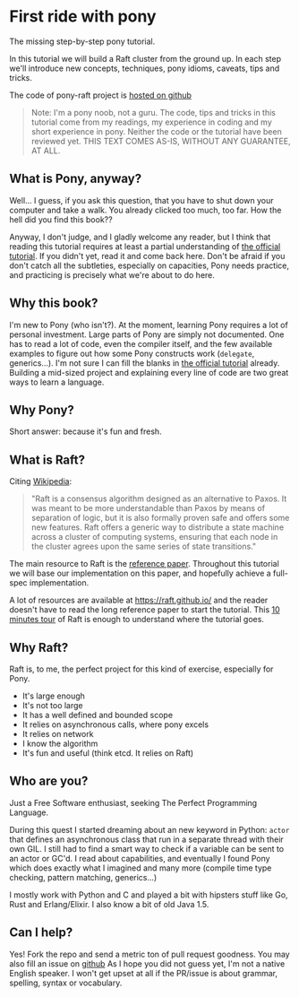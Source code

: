 # First ride with pony

The missing step-by-step pony tutorial.

In this tutorial we will build a Raft cluster from the ground up. In each step
we'll introduce new concepts, techniques, pony idioms, caveats, tips and tricks.

The code of pony-raft project is [hosted on github](https://github.com/lisael/pony-raft)

> Note: I'm a pony noob, not a guru. The code, tips and tricks in this tutorial
> come from my readings, my experience in coding and my short experience
> in pony. Neither the code or the tutorial have been reviewed yet. THIS TEXT
> COMES AS-IS, WITHOUT ANY GUARANTEE, AT ALL.

## What is Pony, anyway?

Well... I guess, if you ask this question, that you have to shut down your computer
and take a walk. You already clicked too much, too far. How the hell did you find this
book??

Anyway, I don't judge, and I gladly welcome any reader, but I think that reading
this tutorial requires at least a partial understanding of [the official
tutorial](http://tutorial.ponylang.org/). If you didn't yet, read it and come back
here. Don't be afraid if you don't catch all the subtleties, especially on
capacities, Pony needs practice, and practicing is precisely what we're about to
do here.

## Why this book?

I'm new to Pony (who isn't?). At the moment, learning Pony requires a lot of
personal investment. Large parts of Pony are simply not documented. One has to
read a lot of code, even the compiler itself, and the few available examples to
figure out how some Pony constructs work (`delegate`, generics...). I'm not
sure I can fill the blanks in [the official
tutorial](http://tutorial.ponylang.org/) already. Building a mid-sized project and
explaining every line of code are two great ways to learn a language.

## Why Pony?

Short answer: because it's fun and fresh.

## What is Raft?

Citing [Wikipedia](https://en.wikipedia.org/wiki/Raft_%28computer_science%29):

> "Raft is a consensus algorithm designed as an alternative to Paxos. It was
> meant to be more understandable than Paxos by means of separation of logic, but
> it is also formally proven safe and offers some new features. Raft offers a
> generic way to distribute a state machine across a cluster of computing
> systems, ensuring that each node in the cluster agrees upon the same series of
> state transitions."

The main resource to Raft is the [reference
paper](https://ramcloud.stanford.edu/wiki/download/attachments/11370504/raft.pdf).
Throughout this tutorial we will base our implementation on this paper, and
hopefully achieve a full-spec implementation.

A lot of resources are available at https://raft.github.io/ and the reader
doesn't have to read the long reference paper to start the tutorial. This [10
minutes tour](http://thesecretlivesofdata.com/raft/) of Raft is enough to
understand where the tutorial goes.

## Why Raft?

Raft is, to me, the perfect project for this kind of exercise, especially for
Pony.

* It's large enough
* It's not too large
* It has a well defined and bounded scope
* It relies on asynchronous calls, where pony excels
* It relies on network
* I know the algorithm
* It's fun and useful (think etcd. It relies on Raft)

## Who are you?

Just a Free Software enthusiast, seeking The Perfect Programming Language.

During this quest I started dreaming about an new keyword in Python: `actor`
that defines an asynchronous class that run in a separate thread with their own
GIL. I still had to find a smart way to check if a variable can be sent to an
actor or GC'd. I read about capabilities, and eventually I found Pony which
does exactly what I imagined and many more (compile time type checking, pattern
matching, generics...)

I mostly work with Python and C and played a bit with hipsters stuff like Go,
Rust and Erlang/Elixir. I also know a bit of old Java 1.5.

## Can I help?

Yes! Fork the repo and send a metric ton of pull request goodness. You may also
fill an issue on [github](https://github.com/lisael/first-ride-with-pony) As I
hope you did not guess yet, I'm not a native English speaker. I won't get upset
at all if the PR/issue is about grammar, spelling, syntax or vocabulary.
